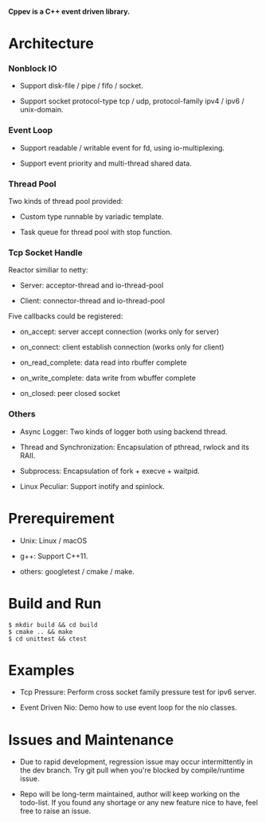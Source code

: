 **Cppev is a C++ event driven library.**

# Architecture

### Nonblock IO

* Support disk-file / pipe / fifo / socket.

* Support socket protocol-type tcp / udp, protocol-family ipv4 / ipv6 / unix-domain.

### Event Loop

* Support readable / writable event for fd, using io-multiplexing.

* Support event priority and multi-thread shared data.

### Thread Pool

Two kinds of thread pool provided:

* Custom type runnable by variadic template.

* Task queue for thread pool with stop function.

### Tcp Socket Handle

Reactor similiar to netty:

* Server: acceptor-thread and io-thread-pool

* Client: connector-thread and io-thread-pool

Five callbacks could be registered:

* on_accept: server accept connection (works only for server)

* on_connect: client establish connection (works only for client)

* on_read_complete: data read into rbuffer complete

* on_write_complete: data write from wbuffer complete

* on_closed: peer closed socket

### Others

* Async Logger: Two kinds of logger both using backend thread.

* Thread and Synchronization: Encapsulation of pthread, rwlock and its RAII.

* Subprocess: Encapsulation of fork + execve + waitpid.

* Linux Peculiar: Support inotify and spinlock.

# Prerequirement

* Unix: Linux / macOS

* g++: Support C++11.

* others: googletest / cmake / make.

# Build and Run

    $ mkdir build && cd build
    $ cmake .. && make
    $ cd unittest && ctest

# Examples

* Tcp Pressure: Perform cross socket family pressure test for ipv6 server.

* Event Driven Nio: Demo how to use event loop for the nio classes.

# Issues and Maintenance

* Due to rapid development, regression issue may occur intermittently in the dev branch. Try git pull when you're blocked by compile/runtime issue.

* Repo will be long-term maintained, author will keep working on the todo-list. If you found any shortage or any new feature nice to have, feel free to raise an issue.
